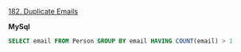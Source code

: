 [182. Duplicate Emails](https://leetcode.com/problems/duplicate-emails/description/)

**MySql**

```sql
SELECT email FROM Person GROUP BY email HAVING COUNT(email) > 1
```